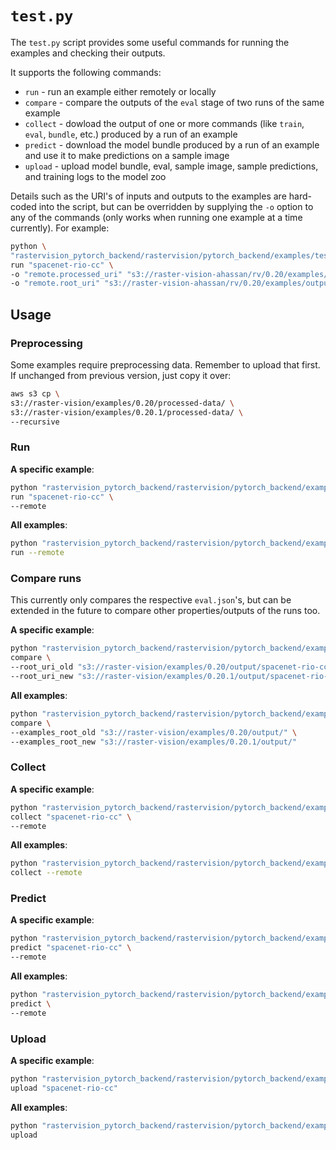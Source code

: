 # `test.py`
The `test.py` script provides some useful commands for running the examples and checking their outputs.

It supports the following commands:
- `run` - run an example either remotely or locally
- `compare` - compare the outputs of the `eval` stage of two runs of the same example
- `collect` - dowload the output of one or more commands (like `train`, `eval`, `bundle`, etc.) produced by a run of an example
- `predict` - download the model bundle produced by a run of an example and use it to make predictions on a sample image
- `upload` - upload model bundle, eval, sample image, sample predictions, and training logs to the model zoo

Details such as the URI's of inputs and outputs to the examples are hard-coded into the script, but can be overridden by supplying the `-o` option to any of the commands (only works when running one example at a time currently). For example:
```sh
python \
"rastervision_pytorch_backend/rastervision/pytorch_backend/examples/test.py" \
run "spacenet-rio-cc" \
-o "remote.processed_uri" "s3://raster-vision-ahassan/rv/0.20/examples/processed/spacenet/rio" \
-o "remote.root_uri" "s3://raster-vision-ahassan/rv/0.20/examples/output/cc/spacenet-rio/"
```

## Usage

### Preprocessing

Some examples require preprocessing data. Remember to upload that first. If unchanged from previous version, just copy it over:

```sh
aws s3 cp \
s3://raster-vision/examples/0.20/processed-data/ \
s3://raster-vision/examples/0.20.1/processed-data/ \
--recursive
```

### Run

**A specific example**:
```sh
python "rastervision_pytorch_backend/rastervision/pytorch_backend/examples/test.py" \
run "spacenet-rio-cc" \
--remote
```

**All examples**:
```sh
python "rastervision_pytorch_backend/rastervision/pytorch_backend/examples/test.py" \
run --remote
```

### Compare runs
This currently only compares the respective `eval.json`'s, but can be extended in the future to compare other properties/outputs of the runs too.

**A specific example**:
```sh
python "rastervision_pytorch_backend/rastervision/pytorch_backend/examples/test.py" \
compare \
--root_uri_old "s3://raster-vision/examples/0.20/output/spacenet-rio-cc/" \
--root_uri_new "s3://raster-vision/examples/0.20.1/output/spacenet-rio-cc/"
```

**All examples**:
```sh
python "rastervision_pytorch_backend/rastervision/pytorch_backend/examples/test.py" \
compare \
--examples_root_old "s3://raster-vision/examples/0.20/output/" \
--examples_root_new "s3://raster-vision/examples/0.20.1/output/"
```

### Collect

**A specific example**:
```sh
python "rastervision_pytorch_backend/rastervision/pytorch_backend/examples/test.py" \
collect "spacenet-rio-cc" \
--remote
```

**All examples**:
```sh
python "rastervision_pytorch_backend/rastervision/pytorch_backend/examples/test.py" \
collect --remote
```

### Predict

**A specific example**:
```sh
python "rastervision_pytorch_backend/rastervision/pytorch_backend/examples/test.py" \
predict "spacenet-rio-cc" \
--remote
```

**All examples**:
```sh
python "rastervision_pytorch_backend/rastervision/pytorch_backend/examples/test.py" \
predict \
--remote
```

### Upload

**A specific example**:
```sh
python "rastervision_pytorch_backend/rastervision/pytorch_backend/examples/test.py" \
upload "spacenet-rio-cc"
```

**All examples**:
```sh
python "rastervision_pytorch_backend/rastervision/pytorch_backend/examples/test.py" \
upload
```
